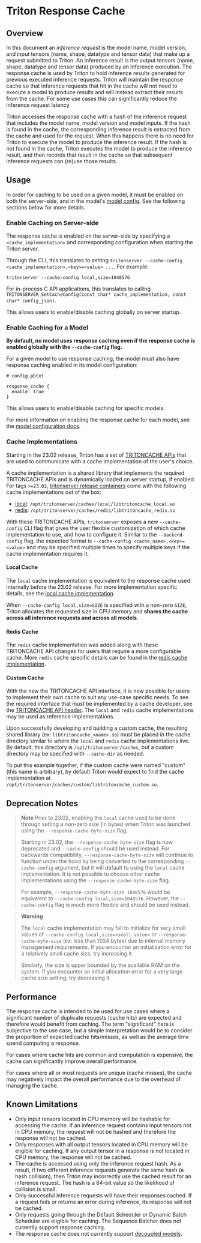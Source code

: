 <!--
# Copyright 2021-2023, NVIDIA CORPORATION & AFFILIATES. All rights reserved.
#
# Redistribution and use in source and binary forms, with or without
# modification, are permitted provided that the following conditions
# are met:
#  * Redistributions of source code must retain the above copyright
#    notice, this list of conditions and the following disclaimer.
#  * Redistributions in binary form must reproduce the above copyright
#    notice, this list of conditions and the following disclaimer in the
#    documentation and/or other materials provided with the distribution.
#  * Neither the name of NVIDIA CORPORATION nor the names of its
#    contributors may be used to endorse or promote products derived
#    from this software without specific prior written permission.
#
# THIS SOFTWARE IS PROVIDED BY THE COPYRIGHT HOLDERS ``AS IS'' AND ANY
# EXPRESS OR IMPLIED WARRANTIES, INCLUDING, BUT NOT LIMITED TO, THE
# IMPLIED WARRANTIES OF MERCHANTABILITY AND FITNESS FOR A PARTICULAR
# PURPOSE ARE DISCLAIMED.  IN NO EVENT SHALL THE COPYRIGHT OWNER OR
# CONTRIBUTORS BE LIABLE FOR ANY DIRECT, INDIRECT, INCIDENTAL, SPECIAL,
# EXEMPLARY, OR CONSEQUENTIAL DAMAGES (INCLUDING, BUT NOT LIMITED TO,
# PROCUREMENT OF SUBSTITUTE GOODS OR SERVICES; LOSS OF USE, DATA, OR
# PROFITS; OR BUSINESS INTERRUPTION) HOWEVER CAUSED AND ON ANY THEORY
# OF LIABILITY, WHETHER IN CONTRACT, STRICT LIABILITY, OR TORT
# (INCLUDING NEGLIGENCE OR OTHERWISE) ARISING IN ANY WAY OUT OF THE USE
# OF THIS SOFTWARE, EVEN IF ADVISED OF THE POSSIBILITY OF SUCH DAMAGE.
-->

# Triton Response Cache

## Overview

In this document an *inference request* is the model name, model version, and
input tensors (name, shape, datatype and tensor data) that make up a request
submitted to Triton. An inference result is the output tensors (name, shape,
datatype and tensor data) produced by an inference execution. The response cache
is used by Triton to hold inference results generated for previous executed
inference requests. Triton will maintain the response cache so that inference
requests that hit in the cache will not need to execute a model to produce
results and will instead extract their results from the cache. For some use
cases this can significantly reduce the inference request latency.

Triton accesses the response cache with a hash of the inference request that
includes the model name, model version and model inputs. If the hash is found in
the cache, the corresponding inference result is extracted from the cache and
used for the request. When this happens there is no need for Triton to execute
the model to produce the inference result. If the hash is not found in the
cache, Triton executes the model to produce the inference result, and then
records that result in the cache so that subsequent inference requests can
(re)use those results. 

## Usage

In order for caching to be used on a given model, it must be enabled
on both the server-side, and in the model's 
[model config](model_configuration.md#response-cache). See the following
sections below for more details.

### Enable Caching on Server-side

The response cache is enabled on the server-side by specifying a 
`<cache_implementation>` and corresponding configuration when starting
the Triton server.

Through the CLI, this translates to setting
`tritonserver --cache-config <cache_implementation>,<key>=<value> ...`. For example:
```
tritonserver --cache-config local,size=1048576
```

For in-process C API applications, this translates to calling
`TRITONSERVER_SetCacheConfig(const char* cache_implementation, const char* config_json)`.

This allows users to enable/disable caching globally on server startup.

### Enable Caching for a Model

**By default, no model uses response caching even if the response cache 
is enabled globally with the `--cache-config` flag.** 

For a given model to use response caching, the model must also have 
response caching enabled in its model configuration:
```
# config.pbtxt

response_cache {
  enable: true
}
```

This allows users to enable/disable caching for specific models.

For more information on enabling the response cache for each model, see the 
[model configuration docs](model_configuration.md#response-cache).

### Cache Implementations

Starting in the 23.02 release, Triton has a set of
[TRITONCACHE APIs](https://github.com/triton-inference-server/core/blob/main/include/triton/core/tritoncache.h)
that are used to communicate with a cache implementation of the user's choice.

A cache implementation is a shared library that implements the required
TRITONCACHE APIs and is dynamically loaded on server startup, if enabled. 
For tags `>=23.02`, 
[tritonserver release containers](https://catalog.ngc.nvidia.com/orgs/nvidia/containers/tritonserver)
come with the following cache implementations out of the box:
- [local](https://github.com/triton-inference-server/local_cache): `/opt/tritonserver/caches/local/libtritoncache_local.so`
- [redis](https://github.com/triton-inference-server/redis_cache): `/opt/tritonserver/caches/redis/libtritoncache_redis.so`

With these TRITONCACHE APIs, `tritonserver` exposes a new `--cache-config` 
CLI flag that gives the user flexible customization of which cache implementation
to use, and how to configure it. Similar to the `--backend-config` flag,
the expected format is `--cache-config <cache_name>,<key>=<value>` and may
be specified multiple times to specify multiple keys if the cache implementation
requires it.

#### Local Cache

The `local` cache implementation is equivalent to the response cache used
internally before the 23.02 release. For more implementation specific details,
see the
[local cache implementation](https://github.com/triton-inference-server/local_cache).

When `--cache-config local,size=SIZE` is specified with a non-zero `SIZE`, 
Triton allocates the requested size in CPU memory and **shares the
cache across all inference requests and across all models**. 

#### Redis Cache

The `redis` cache implementation was added along with these TRITONCACHE API
changes for users that require a more configurable cache. More
`redis` cache specific details can be found in the
[redis cache implementation](https://github.com/triton-inference-server/redis_cache).

#### Custom Cache

With the new the TRITONCACHE API interface, it is now possible for
users to implement their own cache to suit any use-case specific needs.
To see the required interface that must be implemented by a cache
developer, see the 
[TRITONCACHE API header](https://github.com/triton-inference-server/core/blob/main/include/triton/core/tritoncache.h).
The `local` and `redis` cache implementations may be used as reference 
implementations.

Upon successfully developing and building a custom cache, the resulting shared
library (ex: `libtritoncache_<name>.so`) must be placed in the cache directory
similar to where the `local` and `redis` cache implementations live. By default,
this directory is `/opt/tritonserver/caches`, but a custom directory may be
specified with `--cache-dir` as needed. 

To put this example together, if the custom cache were named "custom"
(this name is arbitrary), by default Triton would expect to find the 
cache implementation at `/opt/tritonserver/caches/custom/libtritoncache_custom.so`.

## Deprecation Notes

> **Note**
> Prior to 23.02, enabling the `local` cache used to be done through setting a non-zero size
> (in bytes) when Triton was launched using the `--response-cache-byte-size` flag. 
>
> Starting in 23.02, the `--response-cache-byte-size` flag is now deprecated and 
> `--cache-config` should be used instead. For backwards compatibility, 
> `--response-cache-byte-size` will continue to function under the hood by being 
> converted to the corresponding `--cache-config` argument, but it will default 
> to using the `local` cache implementation. It is not possible to choose other
> cache implementations using the `--response-cache-byte-size` flag.
>
> For example, `--response-cache-byte-size 1048576`
> would be equivalent to `--cache-config local,size=1048576`. However, the
> `--cache-config` flag is much more flexible and should be used instead.

> **Warning**
>
> The `local` cache implementation may fail to initialize for very small values 
> of `--cache-config local,size=<small_value>` or `--response-cache-byte-size` 
> (ex: less than 1024 bytes) due to internal memory management requirements. 
> If you encounter an initialization error for a relatively small cache size, 
> try increasing it.
>
> Similarly, the size is upper bounded by the available RAM on the system.
> If you encounter an initial allocation error for a very large cache size
> setting, try decreasing it.

## Performance

The response cache is intended to be used for use cases where a significant 
number of duplicate requests (cache hits) are expected and therefore would 
benefit from caching. The term "significant" here is subjective to the use
case, but a simple interpretation would be to consider the proportion of
expected cache hits/misses, as well as the average time spend computing
a response. 

For cases where cache hits are common and computation is expensive, 
the cache can significantly improve overall performance.

For cases where all or most requests are unique (cache misses), the
cache may negatively impact the overall performance due to the overhead
of managing the cache.

## Known Limitations

- Only input tensors located in CPU memory will be hashable for accessing the
  cache. If an inference request contains input tensors not in CPU memory, the
  request will not be hashed and therefore the response will not be cached.
- Only responses with all output tensors located in CPU memory will be eligible
  for caching. If any output tensor in a response is not located in CPU memory,
  the response will not be cached.
- The cache is accessed using only the inference request hash. As a result, if
  two different inference requests generate the same hash (a hash collision),
  then Triton may incorrectly use the cached result for an inference request.
  The hash is a 64-bit value so the likelihood of collision is small.
- Only successful inference requests will have their responses cached. If a
  request fails or returns an error during inference, its response will not be
  cached.
- Only requests going through the Default Scheduler or Dynamic Batch Scheduler
  are eligible for caching. The Sequence Batcher does not currently support
  response caching.
- The response cache does not currently support
  [decoupled models](decoupled_models.md).
